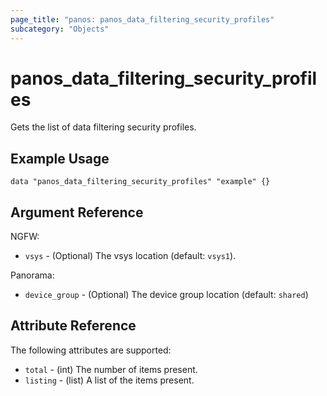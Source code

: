 ```yaml
---
page_title: "panos: panos_data_filtering_security_profiles"
subcategory: "Objects"
---
```


# panos_data_filtering_security_profiles

Gets the list of data filtering security profiles.


## Example Usage

```hcl
data "panos_data_filtering_security_profiles" "example" {}
```


## Argument Reference

NGFW:

* `vsys` - (Optional) The vsys location (default: `vsys1`).

Panorama:

* `device_group` - (Optional) The device group location (default: `shared`)


## Attribute Reference

The following attributes are supported:

* `total` - (int) The number of items present.
* `listing` - (list) A list of the items present.
